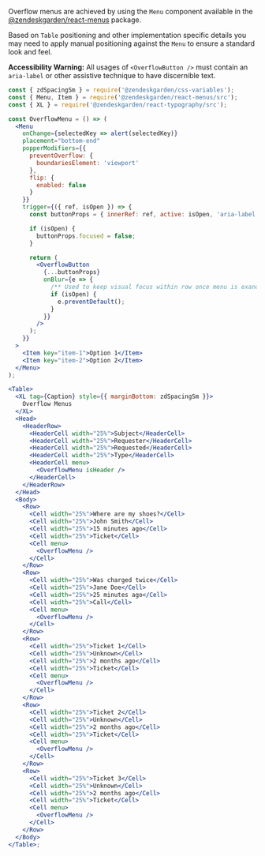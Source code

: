 Overflow menus are achieved by using the `Menu` component available in
the [@zendeskgarden/react-menus](https://garden.zendesk.com/react-components/menus/)
package.

Based on `Table` positioning and other implementation specific details you may need
to apply manual positioning against the `Menu` to ensure a standard look and feel.

**Accessibility Warning:** All usages of `<OverflowButton />` must contain an `aria-label`
or other assistive technique to have discernible text.

```jsx
const { zdSpacingSm } = require('@zendeskgarden/css-variables');
const { Menu, Item } = require('@zendeskgarden/react-menus/src');
const { XL } = require('@zendeskgarden/react-typography/src');

const OverflowMenu = () => (
  <Menu
    onChange={selectedKey => alert(selectedKey)}
    placement="bottom-end"
    popperModifiers={{
      preventOverflow: {
        boundariesElement: 'viewport'
      },
      flip: {
        enabled: false
      }
    }}
    trigger={({ ref, isOpen }) => {
      const buttonProps = { innerRef: ref, active: isOpen, 'aria-label': 'Row Actions' };

      if (isOpen) {
        buttonProps.focused = false;
      }

      return (
        <OverflowButton
          {...buttonProps}
          onBlur={e => {
            /** Used to keep visual focus within row once menu is exanded */
            if (isOpen) {
              e.preventDefault();
            }
          }}
        />
      );
    }}
  >
    <Item key="item-1">Option 1</Item>
    <Item key="item-2">Option 2</Item>
  </Menu>
);

<Table>
  <XL tag={Caption} style={{ marginBottom: zdSpacingSm }}>
    Overflow Menus
  </XL>
  <Head>
    <HeaderRow>
      <HeaderCell width="25%">Subject</HeaderCell>
      <HeaderCell width="25%">Requester</HeaderCell>
      <HeaderCell width="25%">Requested</HeaderCell>
      <HeaderCell width="25%">Type</HeaderCell>
      <HeaderCell menu>
        <OverflowMenu isHeader />
      </HeaderCell>
    </HeaderRow>
  </Head>
  <Body>
    <Row>
      <Cell width="25%">Where are my shoes?</Cell>
      <Cell width="25%">John Smith</Cell>
      <Cell width="25%">15 minutes ago</Cell>
      <Cell width="25%">Ticket</Cell>
      <Cell menu>
        <OverflowMenu />
      </Cell>
    </Row>
    <Row>
      <Cell width="25%">Was charged twice</Cell>
      <Cell width="25%">Jane Doe</Cell>
      <Cell width="25%">25 minutes ago</Cell>
      <Cell width="25%">Call</Cell>
      <Cell menu>
        <OverflowMenu />
      </Cell>
    </Row>
    <Row>
      <Cell width="25%">Ticket 1</Cell>
      <Cell width="25%">Unknown</Cell>
      <Cell width="25%">2 months ago</Cell>
      <Cell width="25%">Ticket</Cell>
      <Cell menu>
        <OverflowMenu />
      </Cell>
    </Row>
    <Row>
      <Cell width="25%">Ticket 2</Cell>
      <Cell width="25%">Unknown</Cell>
      <Cell width="25%">2 months ago</Cell>
      <Cell width="25%">Ticket</Cell>
      <Cell menu>
        <OverflowMenu />
      </Cell>
    </Row>
    <Row>
      <Cell width="25%">Ticket 3</Cell>
      <Cell width="25%">Unknown</Cell>
      <Cell width="25%">2 months ago</Cell>
      <Cell width="25%">Ticket</Cell>
      <Cell menu>
        <OverflowMenu />
      </Cell>
    </Row>
  </Body>
</Table>;
```

